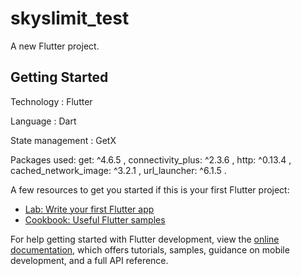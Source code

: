 # skyslimit_test

A new Flutter project.

## Getting Started

Technology : Flutter

Language : Dart

State management : GetX

Packages used:   get: ^4.6.5 ,
  connectivity_plus: ^2.3.6 , 
  http: ^0.13.4 , 
  cached_network_image: ^3.2.1 , 
  url_launcher: ^6.1.5 .


A few resources to get you started if this is your first Flutter project:

- [Lab: Write your first Flutter app](https://docs.flutter.dev/get-started/codelab)
- [Cookbook: Useful Flutter samples](https://docs.flutter.dev/cookbook)

For help getting started with Flutter development, view the
[online documentation](https://docs.flutter.dev/), which offers tutorials,
samples, guidance on mobile development, and a full API reference.
